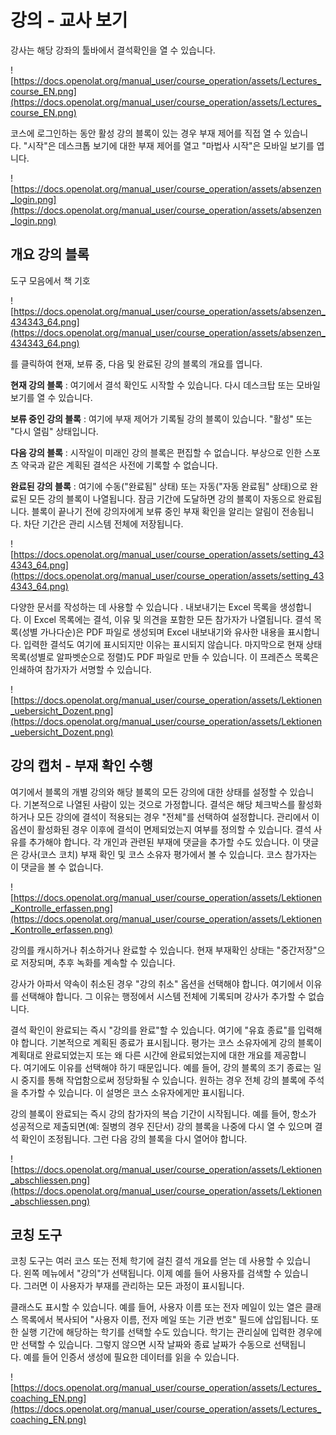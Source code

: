 # 강의 - 교사 보기

강사는 해당 강좌의 툴바에서 결석확인을 열 수 있습니다.

![https://docs.openolat.org/manual_user/course_operation/assets/Lectures_course_EN.png](https://docs.openolat.org/manual_user/course_operation/assets/Lectures_course_EN.png)

코스에 로그인하는 동안 활성 강의 블록이 있는 경우 부재 제어를 직접 열 수 있습니다. "시작"은 데스크톱 보기에 대한 부재 제어를 열고 "마법사 시작"은 모바일 보기를 엽니다.

![https://docs.openolat.org/manual_user/course_operation/assets/absenzen_login.png](https://docs.openolat.org/manual_user/course_operation/assets/absenzen_login.png)

## 개요 강의 블록

도구 모음에서 책 기호

![https://docs.openolat.org/manual_user/course_operation/assets/absenzen_434343_64.png](https://docs.openolat.org/manual_user/course_operation/assets/absenzen_434343_64.png)

를 클릭하여 현재, 보류 중, 다음 및 완료된 강의 블록의 개요를 엽니다.

**현재 강의 블록** : 여기에서 결석 확인도 시작할 수 있습니다. 다시 데스크탑 또는 모바일 보기를 열 수 있습니다.

**보류 중인 강의 블록** : 여기에 부재 제어가 기록될 강의 블록이 있습니다. "활성" 또는 "다시 열림" 상태입니다.

**다음 강의 블록** : 시작일이 미래인 강의 블록은 편집할 수 없습니다. 부상으로 인한 스포츠 약국과 같은 계획된 결석은 사전에 기록할 수 없습니다.

**완료된 강의 블록** : 여기에 수동("완료됨" 상태) 또는 자동("자동 완료됨" 상태)으로 완료된 모든 강의 블록이 나열됩니다. 잠금 기간에 도달하면 강의 블록이 자동으로 완료됩니다. 블록이 끝나기 전에 강의자에게 보류 중인 부재 확인을 알리는 알림이 전송됩니다. 차단 기간은 관리 시스템 전체에 저장됩니다.

![https://docs.openolat.org/manual_user/course_operation/assets/setting_434343_64.png](https://docs.openolat.org/manual_user/course_operation/assets/setting_434343_64.png)

다양한 문서를 작성하는 데 사용할 수 있습니다 . 내보내기는 Excel 목록을 생성합니다. 이 Excel 목록에는 결석, 이유 및 의견을 포함한 모든 참가자가 나열됩니다. 결석 목록(성별 가나다순)은 PDF 파일로 생성되며 Excel 내보내기와 유사한 내용을 표시합니다. 입력한 결석도 여기에 표시되지만 이유는 표시되지 않습니다. 마지막으로 현재 상태 목록(성별로 알파벳순으로 정렬)도 PDF 파일로 만들 수 있습니다. 이 프레즌스 목록은 인쇄하여 참가자가 서명할 수 있습니다.

![https://docs.openolat.org/manual_user/course_operation/assets/Lektionen_uebersicht_Dozent.png](https://docs.openolat.org/manual_user/course_operation/assets/Lektionen_uebersicht_Dozent.png)

## 강의 캡처 - 부재 확인 수행

여기에서 블록의 개별 강의와 해당 블록의 모든 강의에 대한 상태를 설정할 수 있습니다. 기본적으로 나열된 사람이 있는 것으로 가정합니다. 결석은 해당 체크박스를 활성화하거나 모든 강의에 결석이 적용되는 경우 "전체"를 선택하여 설정합니다. 관리에서 이 옵션이 활성화된 경우 이후에 결석이 면제되었는지 여부를 정의할 수 있습니다. 결석 사유를 추가해야 합니다. 각 개인과 관련된 부재에 댓글을 추가할 수도 있습니다. 이 댓글은 강사(코스 코치) 부재 확인 및 코스 소유자 평가에서 볼 수 있습니다. 코스 참가자는 이 댓글을 볼 수 없습니다.

![https://docs.openolat.org/manual_user/course_operation/assets/Lektionen_Kontrolle_erfassen.png](https://docs.openolat.org/manual_user/course_operation/assets/Lektionen_Kontrolle_erfassen.png)

강의를 캐시하거나 취소하거나 완료할 수 있습니다. 현재 부재확인 상태는 "중간저장"으로 저장되며, 추후 녹화를 계속할 수 있습니다.

강사가 아파서 약속이 취소된 경우 "강의 취소" 옵션을 선택해야 합니다. 여기에서 이유를 선택해야 합니다. 그 이유는 행정에서 시스템 전체에 기록되며 강사가 추가할 수 없습니다.

결석 확인이 완료되는 즉시 "강의를 완료"할 수 있습니다. 여기에 "유효 종료"를 입력해야 합니다. 기본적으로 계획된 종료가 표시됩니다. 평가는 코스 소유자에게 강의 블록이 계획대로 완료되었는지 또는 왜 다른 시간에 완료되었는지에 대한 개요를 제공합니다. 여기에도 이유를 선택해야 하기 때문입니다. 예를 들어, 강의 블록의 조기 종료는 일시 중지를 통해 작업함으로써 정당화될 수 있습니다. 원하는 경우 전체 강의 블록에 주석을 추가할 수 있습니다. 이 설명은 코스 소유자에게만 표시됩니다.

강의 블록이 완료되는 즉시 강의 참가자의 복습 기간이 시작됩니다. 예를 들어, 항소가 성공적으로 제출되면(예: 질병의 경우 진단서) 강의 블록을 나중에 다시 열 수 있으며 결석 확인이 조정됩니다. 그런 다음 강의 블록을 다시 열어야 합니다.

![https://docs.openolat.org/manual_user/course_operation/assets/Lektionen_abschliessen.png](https://docs.openolat.org/manual_user/course_operation/assets/Lektionen_abschliessen.png)

## 코칭 도구

코칭 도구는 여러 코스 또는 전체 학기에 걸친 결석 개요를 얻는 데 사용할 수 있습니다. 왼쪽 메뉴에서 "강의"가 선택됩니다. 이제 예를 들어 사용자를 검색할 수 있습니다. 그러면 이 사용자가 부재를 관리하는 모든 과정이 표시됩니다.

클래스도 표시할 수 있습니다. 예를 들어, 사용자 이름 또는 전자 메일이 있는 열은 클래스 목록에서 복사되어 "사용자 이름, 전자 메일 또는 기관 번호" 필드에 삽입됩니다. 또한 실행 기간에 해당하는 학기를 선택할 수도 있습니다. 학기는 관리실에 입력한 경우에만 선택할 수 있습니다. 그렇지 않으면 시작 날짜와 종료 날짜가 수동으로 선택됩니다. 예를 들어 인증서 생성에 필요한 데이터를 읽을 수 있습니다.

![https://docs.openolat.org/manual_user/course_operation/assets/Lectures_coaching_EN.png](https://docs.openolat.org/manual_user/course_operation/assets/Lectures_coaching_EN.png)